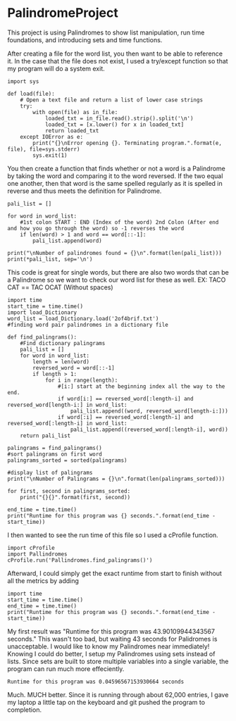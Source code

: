 # PalindromeProject

This project is using Palindromes to show list manipulation, run time foundations, and introducing sets and time functions. 

After creating a file for the word list, you then want to be able to reference it. In the case that the file does not exist, I used a try/except function
so that my program will do a system exit. 
```
import sys

def load(file):
    # Open a text file and return a list of lower case strings
    try:
        with open(file) as in_file:
            loaded_txt = in_file.read().strip().split('\n')
            loaded_txt = [x.lower() for x in loaded_txt]
            return loaded_txt
    except IOError as e:
        print("{}\nError opening {}. Terminating program.".format(e, file), file=sys.stderr)
        sys.exit(1) 
```

You then create a function that finds whether or not a word is a Palindrome by taking the word and comparing it to the word reversed.
If the two equal one another, then that word is the same spelled regularly as it is spelled in reverse and thus meets the definition for Palindrome.
```
pali_list = []

for word in word_list:     
    #1st colon START : END (Index of the word) 2nd Colon (After end and how you go through the word) so -1 reverses the word 
    if len(word) > 1 and word == word[::-1]:
        pali_list.append(word)

print("\nNumber of palindromes found = {}\n".format(len(pali_list)))
print(*pali_list, sep='\n')
```

This code is great for single words, but there are also two words that can be a Palindrome so we want to check our word list for these as well. 
EX: TACO CAT == TAC OCAT (Without spaces)

```
import time
start_time = time.time()
import load_Dictionary
word_list = load_Dictionary.load('2of4brif.txt')
#finding word pair palindromes in a dictionary file

def find_palingrams():
    #Find dictionary palingrams
    pali_list = []
    for word in word_list:
        length = len(word)
        reversed_word = word[::-1]
        if length > 1:
            for i in range(length):
                #[i:] start at the beginning index all the way to the end. 
                if word[i:] == reversed_word[:length-i] and reversed_word[length-i:] in word_list:
                    pali_list.append((word, reversed_word[length-i:]))
                if word[:i] == reversed_word[:length-i] and reversed_word[:length-i] in word_list:
                    pali_list.append((reversed_word[:length-i], word))
    return pali_list

palingrams = find_palingrams()
#sort palingrams on first word
palingrams_sorted = sorted(palingrams)

#display list of palingrams
print("\nNumber of Palingrams = {}\n".format(len(palingrams_sorted))) 

for first, second in palingrams_sorted:
    print("{}{}".format(first, second))

end_time = time.time()
print("Runtime for this program was {} seconds.".format(end_time - start_time))
```
I then wanted to see the run time of this file so I used a cProfile function. 
```
import cProfile
import Pallindromes
cProfile.run('Pallindromes.find_palingrams()')
```
Afterward, I could simply get the exact runtime from start to finish without all the metrics by adding
```
import time
start_time = time.time()
end_time = time.time()
print("Runtime for this program was {} seconds.".format(end_time - start_time))
```
My first result was "Runtime for this program was 43.90109944343567 seconds."
This wasn't too bad, but waiting 43 seconds for Palidromes is unacceptable. I would like to know my Palindromes near immediately! 
Knowing I could do better, I setup my Palindromes using sets instead of lists. Since sets are built to store multiple variables into 
a single variable, the program can run much more effeciently. 
```
Runtime for this program was 0.04596567153930664 seconds
```
Much. MUCH better. Since it is running through about 62,000 entries, I gave my laptop a little tap on the keyboard and git pushed the program to completion. 
